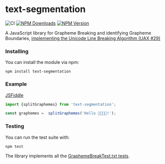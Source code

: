 text-segmentation
==============

![CI](https://github.com/niklasvh/text-segmentation/workflows/CI/badge.svg?branch=main)
[![NPM Downloads](https://img.shields.io/npm/dm/text-segmentation.svg)](https://www.npmjs.org/package/text-segmentation)
[![NPM Version](https://img.shields.io/npm/v/text-segmentation.svg)](https://www.npmjs.org/package/text-segmentation)

A JavaScript library for Grapheme Breaking and identifying Grapheme Boundaries, [implementing the Unicode Line Breaking Algorithm (UAX #29)](https://unicode.org/reports/tr29/)

### Installing
You can install the module via npm:

    npm install text-segmentation
  
### Example
[JSFiddle](https://jsfiddle.net/ofd3752k)
```javascript
import {splitGraphemes} from 'text-segmentation';

const graphemes =  splitGraphemes('Hello 👨‍👩‍👧‍👦!');
```    

### Testing
You can run the test suite with:

    npm test

The library implements all the [GraphemeBreakTest.txt tests](https://www.unicode.org/Public/13.0.0/ucd/auxiliary/GraphemeBreakTest.txt).